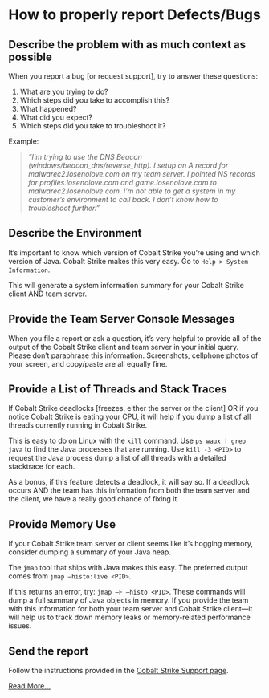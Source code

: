# How to properly report Defects/Bugs

## Describe the problem with as much context as possible

When you report a bug [or request support], try to answer these questions:

1. What are you trying to do?
2. Which steps did you take to accomplish this?
3. What happened?
4. What did you expect?
5. Which steps did you take to troubleshoot it?

Example:

>_“I’m trying to use the DNS Beacon (windows/beacon_dns/reverse_http). I setup an A record for malwarec2.losenolove.com on my team server. I pointed NS records for profiles.losenolove.com and game.losenolove.com to malwarec2.losenolove.com. I’m not able to get a system in my customer’s environment to call back. I don’t know how to troubleshoot further.”_

## Describe the Environment

It’s important to know which version of Cobalt Strike you’re using and which version of Java. Cobalt Strike makes this very easy. Go to ```Help > System Information```. 

This will generate a system information summary for your Cobalt Strike client AND team server.

## Provide the Team Server Console Messages

When you file a report or ask a question, it’s very helpful to provide all of the output of the Cobalt Strike client and team server in your initial query. Please don’t paraphrase this information. Screenshots, cellphone photos of your screen, and copy/paste are all equally fine.

## Provide a List of Threads and Stack Traces

If Cobalt Strike deadlocks [freezes, either the server or the client] OR if you notice Cobalt Strike is eating your CPU, it will help if you dump a list of all threads currently running in Cobalt Strike. 

This is easy to do on Linux with the ```kill``` command. Use ```ps waux | grep java``` to find the Java processes that are running. Use ```kill -3 <PID>``` to request the Java process dump a list of all threads with a detailed stacktrace for each. 

As a bonus, if this feature detects a deadlock, it will say so. If a deadlock occurs AND the team has this information from both the team server and the client, we have a really good chance of fixing it.

## Provide Memory Use

If your Cobalt Strike team server or client seems like it’s hogging memory, consider dumping a summary of your Java heap. 

The ```jmap``` tool that ships with Java makes this easy. The preferred output comes from ```jmap –histo:live <PID>```. 

If this returns an error, try: ```jmap –F –histo <PID>```. These commands will dump a full summary of Java objects in memory. If you provide the team with this information for both your team server and Cobalt Strike client—it will help us to track down memory leaks or memory-related performance issues.

## Send the report

Follow the instructions provided in the [Cobalt Strike Support page](https://www.cobaltstrike.com/support).

[Read More...](https://www.cobaltstrike.com/blog/a-quick-guide-to-bug-reports)